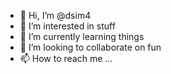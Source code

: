 - 👋 Hi, I’m @dsim4
- 👀 I’m interested in stuff
- 🌱 I’m currently learning things
- 💞️ I’m looking to collaborate on fun
- 📫 How to reach me ...

<!---
dsim4/dsim4 is a ✨ special ✨ repository because its `README.md` (this file) appears on your GitHub profile.
You can click the Preview link to take a look at your changes.
--->
